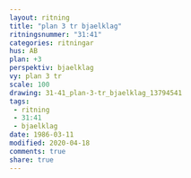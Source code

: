 ```yaml
---
layout: ritning
title: "plan 3 tr bjaelklag"
ritningsnummer: "31:41"
categories: ritningar
hus: AB
plan: +3
perspektiv: bjaelklag
vy: plan 3 tr
scale: 100
drawing: 31-41_plan-3-tr_bjaelklag_13794541
tags:
 - ritning
 - 31:41
 - bjaelklag
date: 1986-03-11
modified: 2020-04-18
comments: true
share: true
---
```

